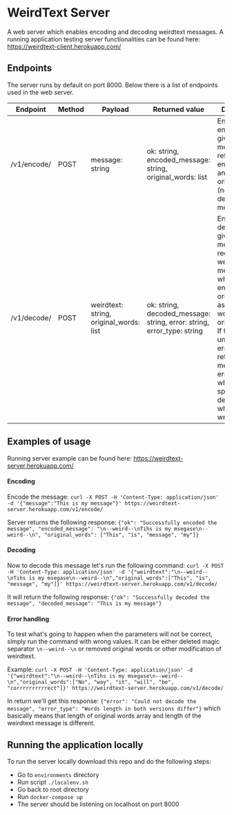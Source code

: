 # WeirdText Server
A web server which enables encoding and decoding weirdtext messages.
A running application testing server functionalities can be found here: https://weirdtext-client.herokuapp.com/

## Endpoints
The server runs by default on port 8000. 
Below there is a list of endpoints used in the web server.

Endpoint | Method | Payload | Returned value | Description |
---------|--------|---------|----------------|-------------|
/v1/encode/ | POST | message: string | ok: string, encoded_message: string, original_words: list | Endpoint is encoding given message. It returns encoded text and list of original words (necessary to decode the message). 
/v1/decode/ | POST | weirdtext: string, original_words: list | ok: string, decoded_message: string, error: string, error_type: string | Endpoint is decoding given message. It requires weirdtext as a message which was encoded and original_words as a list of words in their original form. If there's any unexpected error endpoint returns error message and error_type which more specifically describes what went wrong.

## Examples of usage
Running server example can be found here: https://weirdtext-server.herokuapp.com/ 

#### Encoding

Encode the message: `curl -X POST -H 'Content-Type: application/json' -d '{"message":"This is my message"}' https://weirdtext-server.herokuapp.com/v1/encode/`

Server returns the following response: `{"ok": "Successfully encoded the message", "encoded_message": "\n--weird--\nTihs is my msegase\n--weird--\n", "original_words": ["This", "is", "message", "my"]}`

#### Decoding

Now to decode this message let's run the following command: `curl -X POST -H 'Content-Type: application/json' -d '{"weirdtext":"\n--weird--\nTihs is my msegase\n--weird--\n","original_words":["This", "is", "message", "my"]}' https://weirdtext-server.herokuapp.com/v1/decode/`

It will return the following response: `{"ok": "Successfully decoded the message", "decoded_message": "This is my message"}`

#### Error handling

To test what's going to happen when the parameters will not be correct, simply run the command with wrong values. 
It can be either deleted magic separator `\n--weird--\n` or removed original words or other modification of weirdtext.

Example: `curl -X POST -H 'Content-Type: application/json' -d '{"weirdtext":"\n--weird--\nTihs is my msegase\n--weird--\n","original_words":["No", "way", "it", "will", "be", "corrrrrrrrrrect"]}' https://weirdtext-server.herokuapp.com/v1/decode/`

In return we'll get this response: `{"error": "Could not decode the message", "error_type": "Words length in both versions differ"}`
which basically means that length of original words array and length of the weirdtext message is different. 

## Running the application locally

To run the server locally download this repo and do the following steps:

- Go to `environments` directory
- Run script `./localenv.sh`
- Go back to root directory
- Run `docker-compose up` 
- The server should be listening on localhost on port 8000